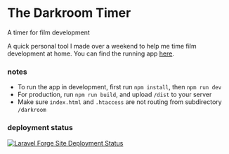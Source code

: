The Darkroom Timer
==============

A timer for film development

A quick personal tool I made over a weekend to help me time film development at home. You can find the running app [here](https://jerome-arfouche.com/darkroom).


### notes
- To run the app in development, first run `npm install`, then `npm run dev`  
- For production, run `npm run build`, and upload `/dist` to your server  
- Make sure `index.html` and `.htaccess` are not routing from subdirectory `/darkroom`

### deployment status

[![Laravel Forge Site Deployment Status](https://img.shields.io/endpoint?url=https%3A%2F%2Fforge.laravel.com%2Fsite-badges%2F464f4dcf-fda0-4dbe-8ba5-8c7d5140fbc7%3Flabel%3D1&style=flat-square)](https://forge.laravel.com/servers/946705/sites/2808880)